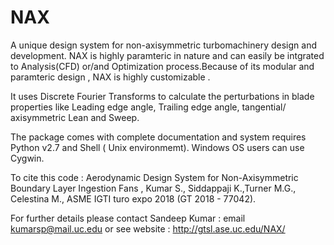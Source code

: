 # NAX
A unique design system for non-axisymmetric turbomachinery design and development. 
NAX is highly paramteric in nature and can easily be intgrated to Analysis(CFD) or/and Optimization process.Because of its modular and paramteric design , NAX is highly customizable .

It uses Discrete Fourier Transforms to calculate the perturbations in blade properties like Leading edge angle, Trailing edge angle, tangential/ axisymmetric Lean and Sweep. 

The package comes with complete documentation and system requires Python v2.7 and Shell ( Unix environmemt). Windows OS users can use Cygwin. 

To cite this code : Aerodynamic Design System for Non-Axisymmetric Boundary Layer Ingestion Fans , Kumar S., Siddappaji K.,Turner M.G., Celestina M., ASME IGTI turo expo 2018 (GT 2018 - 77042).

For further details please contact 
Sandeep Kumar : email kumarsp@mail.uc.edu 
or see website : http://gtsl.ase.uc.edu/NAX/

